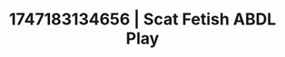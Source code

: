 ---
categories:
- Creampie
- Erogenous zones
- VR porn
- MILF
- Sensual touch
image: /assets/images/1747183134656.jpg
layout: post
seo:
  description: Featured content with artistic Scat Fetish, ABDL Play. HD images available.
  keywords: Scat Fetish, ABDL Play
  og_image: /assets/images/1747183134656.jpg
  schema_type: VisualArtwork
tags:
- ABDL Play
- Scat Fetish
- '#1747183134656'
title: 1747183134656 | Scat Fetish ABDL Play
---